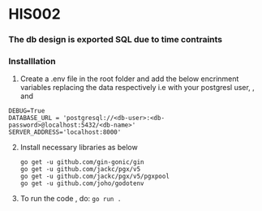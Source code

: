 # HIS002 

### The db design is exported SQL due to time contraints 



### Installlation


1. Create a .env file in the root folder and add the below encrinment variables replacing the data respectively
i.e <db-user> with your postgresl user, <db-password> , and <db-name>

```
DEBUG=True
DATABASE_URL = 'postgresql://<db-user>:<db-password>@localhost:5432/<db-name>'
SERVER_ADDRESS='localhost:8000'

```

2. Install necessary libraries as below
   
   ``` 
   go get -u github.com/gin-gonic/gin
   go get -u github.com/jackc/pgx/v5
   go get -u github.com/jackc/pgx/v5/pgxpool
   go get -u github.com/joho/godotenv
   ```



3. To run the code , do:
   `go run .`